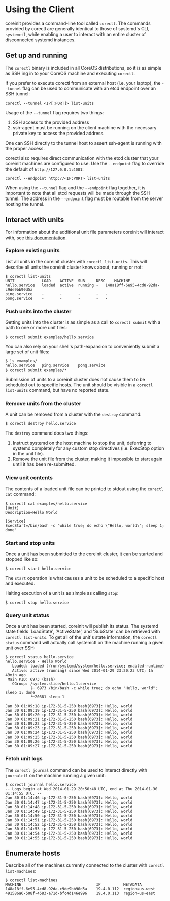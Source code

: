 # Using the Client

coreinit provides a command-line tool called `corectl`. The commands provided by corectl are generally identical to those of systemd's CLI, `systemctl`, while enabling a user to interact with an entire cluster of disconnected systemd instances.

## Get up and running

The `corectl` binary is included in all CoreOS distributions, so it is as simple as SSH'ing in to your CoreOS machine and executing `corectl`.

If you prefer to execute corectl from an external host (i.e. your laptop), the `--tunnel` flag can be used to communicate with an etcd endpoint over an SSH tunnel:

    corectl --tunnel <IP[:PORT]> list-units

Usage of the `--tunnel` flag requires two things:

1. SSH access to the provided address
2. ssh-agent must be running on the client machine with the necessary private key to access the provided address. 

One can SSH directly to the tunnel host to assert ssh-agent is running with the proper access.

corectl also requires direct communication with the etcd cluster that your coreinit machines are configured to use. Use the `--endpoint` flag to override the default of `http://127.0.0.1:4001`:

    corectl --endpoint http://<IP:PORT> list-units

When using the `--tunnel` flag and the `--endpoint` flag together, it is important to note that all etcd requests will be made through the SSH tunnel. The address in the `--endpoint` flag must be routable from the server hosting the tunnel.

## Interact with units

For information about the additional unit file parameters coreinit will interact with, see [this documentation](unit-files.md).

### Explore existing units

List all units in the coreinit cluster with `corectl list-units`. This will describe all units the coreinit cluster knows about, running or not:

```
$ corectl list-units
UNIT			LOAD	ACTIVE	SUB		DESC	MACHINE
hello.service	loaded	active	running	-	148a18ff-6e95-4cd8-92da-c9de9bb90d5a
ping.service	-		-		-		-	-
pong.service	-		-		-		-	-
```

### Push units into the cluster

Getting units into the cluster is as simple as a call to `corectl submit` with a path to one or more unit files:

```
$ corectl submit examples/hello.service
```
You can also rely on your shell's path-expansion to conveniently submit a large set of unit files:

```
$ ls examples/
hello.service	ping.service	pong.service
$ corectl submit examples/*
```

Submission of units to a coreinit cluster does not cause them to be scheduled out to specific hosts. The unit should be visible in a `corectl list-units` command, but have no reported state.

### Remove units from the cluster

A unit can be removed from a cluster with the `destroy` command:

```
$ corectl destroy hello.service
```

The `destroy` command does two things:

1. Instruct systemd on the host machine to stop the unit, deferring to systemd completely for any custom stop directives (i.e. ExecStop option in the unit file).
2. Remove the unit file from the cluster, making it impossible to start again until it has been re-submitted.

### View unit contents

The contents of a loaded unit file can be printed to stdout using the `corectl cat` command:

```
$ corectl cat examples/hello.service
[Unit]
Description=Hello World

[Service]
ExecStart=/bin/bash -c "while true; do echo \"Hello, world\"; sleep 1; done"
```

### Start and stop units

Once a unit has been submitted to the coreinit cluster, it can be started and stopped like so:

```
$ corectl start hello.service
```

The `start` operation is what causes a unit to be scheduled to a specific host and executed.

Halting execution of a unit is as simple as calling `stop`:

```
$ corectl stop hello.service
```

### Query unit status

Once a unit has been started, coreinit will publish its status. The systemd state fields 'LoadState', 'ActiveState', and 'SubState' can be retrieved with `corectl list-units`. To get all of the unit's state information, the `corectl status` command will actually call systemctl on the machine running a given unit over SSH:

```
$ corectl status hello.service
hello.service - Hello World
   Loaded: loaded (/run/systemd/system/hello.service; enabled-runtime)
   Active: active (running) since Wed 2014-01-29 23:20:23 UTC; 1h 49min ago
 Main PID: 6973 (bash)
   CGroup: /system.slice/hello.1.service
           ├─ 6973 /bin/bash -c while true; do echo "Hello, world"; sleep 1; done
           └─20381 sleep 1

Jan 30 01:09:18 ip-172-31-5-250 bash[6973]: Hello, world
Jan 30 01:09:19 ip-172-31-5-250 bash[6973]: Hello, world
Jan 30 01:09:20 ip-172-31-5-250 bash[6973]: Hello, world
Jan 30 01:09:21 ip-172-31-5-250 bash[6973]: Hello, world
Jan 30 01:09:22 ip-172-31-5-250 bash[6973]: Hello, world
Jan 30 01:09:23 ip-172-31-5-250 bash[6973]: Hello, world
Jan 30 01:09:24 ip-172-31-5-250 bash[6973]: Hello, world
Jan 30 01:09:25 ip-172-31-5-250 bash[6973]: Hello, world
Jan 30 01:09:26 ip-172-31-5-250 bash[6973]: Hello, world
Jan 30 01:09:27 ip-172-31-5-250 bash[6973]: Hello, world
```

### Fetch unit logs

The `corectl journal` command can be used to interact directly with `journalctl` on the machine running a given unit:

```
$ corectl journal hello.service
-- Logs begin at Wed 2014-01-29 20:50:48 UTC, end at Thu 2014-01-30 01:14:55 UTC. --
Jan 30 01:14:46 ip-172-31-5-250 bash[6973]: Hello, world
Jan 30 01:14:47 ip-172-31-5-250 bash[6973]: Hello, world
Jan 30 01:14:48 ip-172-31-5-250 bash[6973]: Hello, world
Jan 30 01:14:49 ip-172-31-5-250 bash[6973]: Hello, world
Jan 30 01:14:50 ip-172-31-5-250 bash[6973]: Hello, world
Jan 30 01:14:51 ip-172-31-5-250 bash[6973]: Hello, world
Jan 30 01:14:52 ip-172-31-5-250 bash[6973]: Hello, world
Jan 30 01:14:53 ip-172-31-5-250 bash[6973]: Hello, world
Jan 30 01:14:54 ip-172-31-5-250 bash[6973]: Hello, world
Jan 30 01:14:55 ip-172-31-5-250 bash[6973]: Hello, world
```

## Enumerate hosts

Describe all of the machines currently connected to the cluster with `corectl list-machines`:

```
$ corectl list-machines
MACHINE									IP			METADATA
148a18ff-6e95-4cd8-92da-c9de9bb90d5a	19.4.0.112	region=us-west
491586a6-508f-4583-a71d-bfc4d146e996	19.4.0.113	region=us-east
```
